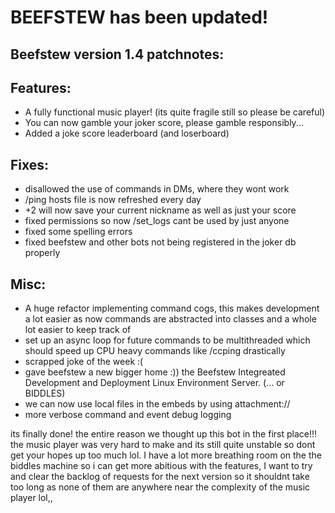 # BEEFSTEW has been updated!

## Beefstew version 1.4 patchnotes:

## Features:
- A fully functional music player! (its quite fragile still so please be careful)
- You can now gamble your joker score, please gamble responsibly...
- Added a joke score leaderboard (and loserboard)

## Fixes:
- disallowed the use of commands in DMs, where they wont work
- /ping hosts file is now refreshed every day
- +2 will now save your current nickname as well as just your score
- fixed permissions so now /set_logs cant be used by just anyone
- fixed some spelling errors
- fixed beefstew and other bots not being registered in the joker db properly

## Misc:
- A huge refactor implementing command cogs, this makes development a lot easier as now commands are abstracted into classes and a whole lot easier to keep track of
- set up an async loop for future commands to be multithreaded which should speed up CPU heavy commands like /ccping drastically
- scrapped joke of the week :(
- gave beefstew a new bigger home :)) the Beefstew Integreated Development and Deployment Linux Environment Server. (... or BIDDLES)
- we can now use local files in the embeds by using attachment://
- more verbose command and event debug logging

its finally done! the entire reason we thought up this bot in the first place!!! the music player was very hard to make and its still quite unstable so dont get your hopes up too much lol. I have a lot more breathing room on the the biddles machine so i can get more abitious with the features, I want to try and clear the backlog of requests for the next version so it shouldnt take too long as none of them are anywhere near the complexity of the music player lol,,
